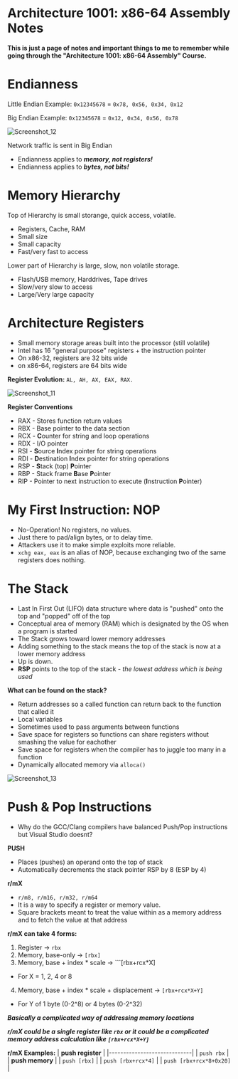 # Architecture 1001: x86-64 Assembly Notes

**This is just a page of notes and important things to me to remember while going through the "Architecture 1001: x86-64 Assembly" Course.**

# Endianness
Little Endian Example:
```0x12345678``` = ```0x78, 0x56, 0x34, 0x12```

Big Endian Example:
```0x12345678``` = ```0x12, 0x34, 0x56, 0x78```

![Screenshot_12](https://user-images.githubusercontent.com/114181159/234832477-8b33f872-7e4d-496f-8780-bfdd3378244a.png)

Network traffic is sent in Big Endian
- Endianness applies to _**memory, not registers!**_
- Endianness applies to _**bytes, not bits!**_

# Memory Hierarchy
Top of Hierarchy is small storange, quick access, volatile.
- Registers, Cache, RAM
- Small size
- Small capacity
- Fast/very fast to access

Lower part of Hierarchy is large, slow, non volatile storage.
- Flash/USB memory, Harddrives, Tape drives
- Slow/very slow to access
- Large/Very large capacity

# Architecture Registers
- Small memory storage areas built into the processor (still volatile)
- Intel has 16 "general purpose" registers + the instruction pointer
- On x86-32, registers are 32 bits wide
- on x86-64, registers are 64 bits wide

**Register Evolution:** ```AL, AH, AX, EAX, RAX.```

![Screenshot_11](https://user-images.githubusercontent.com/114181159/234832113-5ff7cd3d-8230-4d61-bc3a-130afee14c7e.png)

**Register Conventions**
- RAX - Stores function return values
- RBX - Base pointer to the data section
- RCX - **C**ounter for string and loop operations
- RDX - I/O pointer
- RSI - **S**ource **I**ndex pointer for string operations
- RDI - **D**estination **I**ndex pointer for string operations
- RSP - **S**tack (top) **P**ointer
- RBP - Stack frame **B**ase **P**ointer
- RIP - Pointer to next instruction to execute (**I**nstruction **P**ointer)

# My First Instruction: NOP
- No-Operation! No registers, no values.
- Just there to pad/align bytes, or to delay time.
- Attackers use it to make simple exploits more reliable.
- ```xchg eax, eax``` is an alias of NOP, because exchanging two of the same registers does nothing.

# The Stack
- Last In First Out (LIFO) data structure where data is "pushed" onto the top and "popped" off of the top
- Conceptual area of memory (RAM) which is designated by the OS when a program is started
- The Stack grows toward lower memory addresses
- Adding something to the stack means the top of the stack is now at a lower memory address
- Up is down.
- **RSP** points to the top of the stack - _the lowest address which is being used_

**What can be found on the stack?**
- Return addresses so a called function can return back to the function that called it
- Local variables
- Sometimes used to pass arguments between functions
- Save space for registers so functions can share registers without smashing the value for eachother
- Save space for registers when the compiler has to juggle too many in a function
- Dynamically allocated memory via ```alloca()```

![Screenshot_13](https://user-images.githubusercontent.com/114181159/234846964-cce0f7ee-5c58-42af-906c-b48865a1a18b.png)

# Push & Pop Instructions
- Why do the GCC/Clang compilers have balanced Push/Pop instructions but Visual Studio doesnt?

**PUSH**
- Places (pushes) an operand onto the top of stack
- Automatically decrements the stack pointer RSP by 8 (ESP by 4)

**r/mX**
- ```r/m8, r/m16, r/m32, r/m64```
- It is a way to specify a register or memory value.
- Square brackets meant to treat the value within as a memory address and to fetch the value at that address

**r/mX can take 4 forms:**

1. Register -> ```rbx```
2. Memory, base-only -> ```[rbx]```
3. Memory, base + index * scale -> ```[rbx+rcx*X]
- For X = 1, 2, 4 or 8
4. Memory, base + index * scale + displacement -> ```[rbx+rcx*X+Y]```
- For Y of 1 byte (0-2^8) or 4 bytes (0-2^32)

_**Basically a complicated way of addressing memory locations**_

_**r/mX could be a single register like ```rbx``` or it could be a complicated memory address calculation like ```[rbx+rcx*X+Y]```**_

**r/mX Examples:**
| **push register**           |
|-----------------------------|
| ```push rbx```              |
| **push memory**             |
| ```push [rbx]```            |
| ```push [rbx+rcx*4]```      |
| ```push [rbx+rcx*8+0x20]``` |

